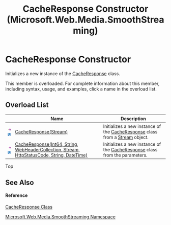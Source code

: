 ﻿---
title: CacheResponse Constructor  (Microsoft.Web.Media.SmoothStreaming)
TOCTitle: CacheResponse Constructor
ms:assetid: Overload:Microsoft.Web.Media.SmoothStreaming.CacheResponse.#ctor
ms:mtpsurl: https://msdn.microsoft.com/en-us/library/microsoft.web.media.smoothstreaming.cacheresponse.cacheresponse(v=VS.90)
ms:contentKeyID: 31469200
ms.date: 05/02/2012
mtps_version: v=VS.90
f1_keywords:
- Microsoft.Web.Media.SmoothStreaming.CacheResponse.#ctor
- Microsoft.Web.Media.SmoothStreaming.CacheResponse.CacheResponse
dev_langs:
- CSharp
- JScript
- VB
---

# CacheResponse Constructor

Initializes a new instance of the [CacheResponse](cacheresponse-class-microsoft-web-media-smoothstreaming_1.md) class.

This member is overloaded. For complete information about this member, including syntax, usage, and examples, click a name in the overload list.

## Overload List

<table>
<thead>
<tr class="header">
<th> </th>
<th>Name</th>
<th>Description</th>
</tr>
</thead>
<tbody>
<tr class="odd">
<td><img src="images/Dd565996.pubmethod(en-us,VS.90).gif" title="Public method" alt="Public method" /><img src="images/Ff728271.slMobile(en-us,VS.90).gif" title="Supported by Silverlight for Windows Phone" alt="Supported by Silverlight for Windows Phone" /></td>
<td><a href="cacheresponse-constructor-stream-microsoft-web-media-smoothstreaming_1.md">CacheResponse(Stream)</a></td>
<td>Initializes a new instance of the <a href="cacheresponse-class-microsoft-web-media-smoothstreaming_1.md">CacheResponse</a> class from a <a href="https://msdn.microsoft.com/en-us/library/8f86tw9e(v=vs.90)">Stream</a> object.</td>
</tr>
<tr class="even">
<td><img src="images/Dd565996.pubmethod(en-us,VS.90).gif" title="Public method" alt="Public method" /><img src="images/Ff728271.slMobile(en-us,VS.90).gif" title="Supported by Silverlight for Windows Phone" alt="Supported by Silverlight for Windows Phone" /></td>
<td><a href="cacheresponse-constructor-int64-string-webheadercollection-stream-httpstatuscode-string-datetime-microsoft-web-media-smoothstreaming_1.md">CacheResponse(Int64, String, WebHeaderCollection, Stream, HttpStatusCode, String, DateTime)</a></td>
<td>Initializes a new instance of the <a href="cacheresponse-class-microsoft-web-media-smoothstreaming_1.md">CacheResponse</a> class from the parameters.</td>
</tr>
</tbody>
</table>


Top

## See Also

#### Reference

[CacheResponse Class](cacheresponse-class-microsoft-web-media-smoothstreaming_1.md)

[Microsoft.Web.Media.SmoothStreaming Namespace](microsoft-web-media-smoothstreaming-namespace_1.md)

